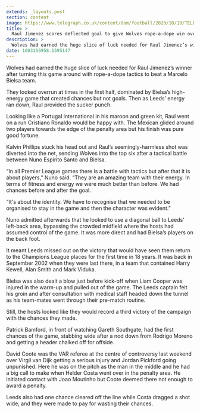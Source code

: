 ```yaml
--- 
extends: _layouts.post 
section: content 
image: https://www.telegraph.co.uk/content/dam/football/2020/10/19/TELEMMGLPICT000242360483_trans_NvBQzQNjv4BqM37qcIWR9CtrqmiMdQVx7P5vsZOxCYfHDE8_B0EJK-w.jpeg?impolicy=logo-overlay 
title: > 
  Raul Jimenez scores deflected goal to give Wolves rope-a-dope win over Leeds 
description: > 
  Wolves had earned the huge slice of luck needed for Raul Jimenez’s winner after turning this game around with rope-a-dope tactics to beat a Marcelo Bielsa team.They looked overrun at times in the first half, dominated by Bielsa’s high-energy game that created chances but not goals.Then as Leeds’ energy ran down, Raul provided the sucker punch.Looking like a Portugal international in his maroon and green kit, Raul went on a run Cristiano Ronaldo would be happy with.The Mexican glided around two players towards the edge of the penalty area but his finish was pure good fortune. 
date: 1603156958.1595147 
--- 
```

<div><p>Wolves had earned the huge slice of luck needed for Raul Jimenez&#8217;s winner after turning this game around with rope-a-dope tactics to beat a Marcelo Bielsa team.&#160;</p>
<p>They looked overrun at times in the first half, dominated by Bielsa&#8217;s high-energy game that created chances but not goals. Then as Leeds&#8217; energy ran down, Raul provided the sucker punch. &#160;</p>
<p>Looking like a Portugal international in his maroon and green kit, Raul went on a run Cristiano Ronaldo would be happy with. The Mexican glided around two players towards the edge of the penalty area but his finish was pure good fortune. &#160;&#160;</p>
<p>Kalvin Phillips stuck his head out and Raul&#8217;s seemingly-harmless shot was diverted into the net, sending Wolves into the top six after a tactical battle between Nuno Espirito Santo and Bielsa.</p>
<p>&#8220;In all Premier League games there is a battle with tactics but after that it is about players,&#8221; Nuno said. &#8220;They are an amazing team with their energy. In terms of fitness and energy we were much better than before. We had chances before and after the goal.</p>
<p>&#8220;It's about the identity. We have to recognise that we needed to be organised to stay in the game and then the character was evident.&#8221;&#160;</p>
<p>Nuno admitted afterwards that he looked to use a diagonal ball to Leeds&#8217; left-back area, bypassing the crowded midfield where the hosts had assumed control of the game. It was more direct and had Bielsa&#8217;s players on the back foot.&#160;</p>
<p>It meant Leeds missed out on the victory that would have seen them return to the Champions League places for the first time in 18 years. It was back in September 2002 when they were last there, in a team that contained Harry Kewell, Alan Smith and Mark Viduka. &#160;&#160;</p>
<p>Bielsa was also dealt a blow just before kick-off when Liam Cooper was injured in the warm-up and pulled out of the game. The Leeds captain felt his groin and after consultation with medical staff headed down the tunnel as his team-mates went through their pre-match routine.&#160;</p>
<p>Still, the hosts looked like they would record a third victory of the campaign with the chances they made.&#160;</p>
<p>Patrick Bamford, in front of watching Gareth Southgate, had the first chances of the game, stabbing wide after a nod down from Rodrigo Moreno and getting a header chalked off for offside.&#160;</p>
<p>David Coote was the VAR referee at the centre of controversy last weekend over Virgil van Dijk getting a serious injury and Jordan Pickford going unpunished. Here he was on the pitch as the man in the middle and he had a big call to make when Helder Costa went over in the penalty area. He initiated contact with Joao Moutinho but Coote deemed there not enough to award a penalty.&#160;</p>
<p>Leeds also had one chance cleared off the line while Costa dragged a shot wide, and they were made to pay for wasting their chances.&#160;</p>
</div>
